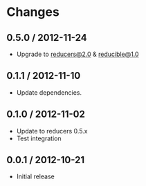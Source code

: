# Changes

## 0.5.0 / 2012-11-24

  - Upgrade to reducers@2.0 & reducible@1.0

## 0.1.1 / 2012-11-10

  - Update dependencies.

## 0.1.0 / 2012-11-02

  - Update to reducers 0.5.x
  - Test integration

## 0.0.1 / 2012-10-21

  - Initial release
